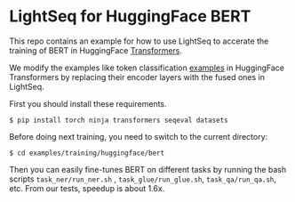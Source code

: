 # LightSeq for HuggingFace BERT

This repo contains an example for how to use LightSeq to accerate the training of BERT in HuggingFace [Transformers](https://github.com/huggingface/transformers).

We modify the examples like token classification [examples](https://github.com/huggingface/transformers/tree/master/examples/pytorch/token-classification) in HuggingFace Transformers by replacing their encoder layers with the fused ones in LightSeq.

First you should install these requirements.

```shell
$ pip install torch ninja transformers seqeval datasets
```

Before doing next training, you need to switch to the current directory:
```shell
$ cd examples/training/huggingface/bert
```

Then you can easily fine-tunes BERT on different tasks by running the bash scripts `task_ner/run_ner.sh`
, `task_glue/run_glue.sh`, `task_qa/run_qa.sh`, etc. From our tests, speedup is about 1.6x.
